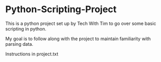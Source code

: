 # Python-Scripting-Project

This is a python project set up by Tech With Tim to go over some basic scripting in python.

My goal is to follow along with the project to maintain familiarity with parsing data. 

Instructions in project.txt